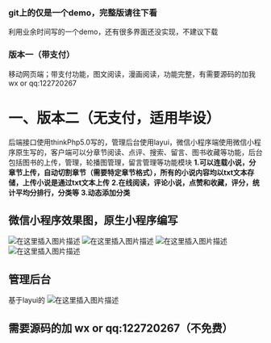 ### git上的仅是一个demo，完整版请往下看
利用业余时间写的一个demo，还有很多界面还没实现，不建议下载
### 版本一（带支付）
移动网页端；带支付功能，图文阅读，漫画阅读，功能完整，有需要源码的加我wx or qq:122720267
# 一、版本二（无支付，适用毕设）
后端接口使用thinkPhp5.0写的，管理后台使用layui，微信小程序端使用微信小程序原生写的，客户端可以分章节阅读、点评、搜索、留言、图书收藏等功能，后台包括图书的上传，管理，轮播图管理，留言管理等功能模块
**1.可以连载小说，分章节上传，自动切割章节（需要特定章节格式），所有的小说内容均以txt文本存储，上传小说是通过txt文本上传**
**2.在线阅读，评论小说，点赞和收藏，评分，统计平均分排行，分类等**
**3.动态添加分类**
## 微信小程序效果图，原生小程序编写
![在这里插入图片描述](https://img-blog.csdnimg.cn/20200808115525201.jpg?x-oss-process=image/watermark,type_ZmFuZ3poZW5naGVpdGk,shadow_10,text_aHR0cHM6Ly9ibG9nLmNzZG4ubmV0L3dlaXhpbl80MTMwODQzNg==,size_16,color_FFFFFF,t_70#pic_center)
![在这里插入图片描述](https://img-blog.csdnimg.cn/20200808115551241.jpg?x-oss-process=image/watermark,type_ZmFuZ3poZW5naGVpdGk,shadow_10,text_aHR0cHM6Ly9ibG9nLmNzZG4ubmV0L3dlaXhpbl80MTMwODQzNg==,size_16,color_FFFFFF,t_70)
![在这里插入图片描述](https://img-blog.csdnimg.cn/20200808115550805.jpg?x-oss-process=image/watermark,type_ZmFuZ3poZW5naGVpdGk,shadow_10,text_aHR0cHM6Ly9ibG9nLmNzZG4ubmV0L3dlaXhpbl80MTMwODQzNg==,size_16,color_FFFFFF,t_70)
![在这里插入图片描述](https://img-blog.csdnimg.cn/20200808115547968.jpg?x-oss-process=image/watermark,type_ZmFuZ3poZW5naGVpdGk,shadow_10,text_aHR0cHM6Ly9ibG9nLmNzZG4ubmV0L3dlaXhpbl80MTMwODQzNg==,size_16,color_FFFFFF,t_70)


## 管理后台
基于layui的
![在这里插入图片描述](https://img-blog.csdnimg.cn/20210420110243275.png?x-oss-process=image/watermark,type_ZmFuZ3poZW5naGVpdGk,shadow_10,text_aHR0cHM6Ly9ibG9nLmNzZG4ubmV0L3dlaXhpbl80MTMwODQzNg==,size_16,color_FFFFFF,t_70)

## 需要源码的加 wx or qq:122720267（不免费）
